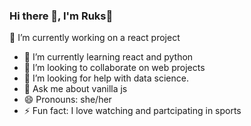 ### Hi there 👋, I'm Ruks🙂



 🔭 I’m currently working on a react project
- 🌱 I’m currently learning react and python
- 👯 I’m looking to collaborate on web projects 
- 🤔 I’m looking for help with data science.
- 💬 Ask me about vanilla js
- 😄 Pronouns: she/her
- ⚡ Fun fact: I love watching and partcipating in sports 

